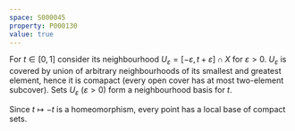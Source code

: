 ```yaml
---
space: S000045
property: P000130
value: true
---
```


For $t\in[0,1]$ consider its neighbourhood $U_\varepsilon=[-\varepsilon,t+\varepsilon]\cap X$ for $\varepsilon>0$.
$U_\varepsilon$ is covered by union of arbitrary neighbourhoods of its smallest and greatest element, hence
it is comapact (every open cover has at most two-element subcover). Sets $U_\varepsilon$ ($\varepsilon>0$) form a neighbourhood basis for $t$.

Since $t\mapsto -t$ is a homeomorphism, every point has a local base of compact sets.
